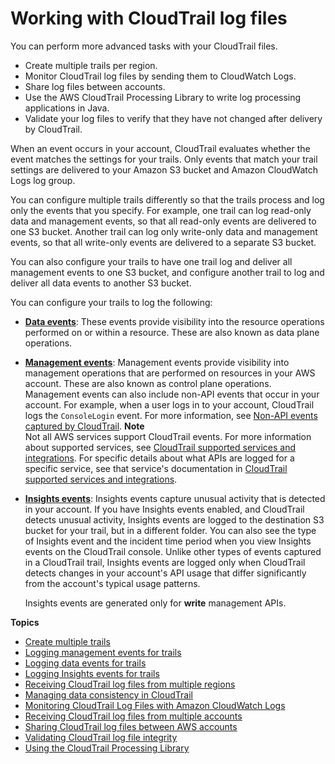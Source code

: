 # Working with CloudTrail log files<a name="cloudtrail-working-with-log-files"></a>

You can perform more advanced tasks with your CloudTrail files\.
+ Create multiple trails per region\.
+ Monitor CloudTrail log files by sending them to CloudWatch Logs\.
+ Share log files between accounts\. 
+ Use the AWS CloudTrail Processing Library to write log processing applications in Java\.
+ Validate your log files to verify that they have not changed after delivery by CloudTrail\.

When an event occurs in your account, CloudTrail evaluates whether the event matches the settings for your trails\. Only events that match your trail settings are delivered to your Amazon S3 bucket and Amazon CloudWatch Logs log group\.

You can configure multiple trails differently so that the trails process and log only the events that you specify\. For example, one trail can log read\-only data and management events, so that all read\-only events are delivered to one S3 bucket\. Another trail can log only write\-only data and management events, so that all write\-only events are delivered to a separate S3 bucket\. 

You can also configure your trails to have one trail log and deliver all management events to one S3 bucket, and configure another trail to log and deliver all data events to another S3 bucket\. 

You can configure your trails to log the following:
+ **[Data events](logging-data-events-with-cloudtrail.md)**: These events provide visibility into the resource operations performed on or within a resource\. These are also known as data plane operations\. 
+ **[Management events](logging-management-events-with-cloudtrail.md)**: Management events provide visibility into management operations that are performed on resources in your AWS account\. These are also known as control plane operations\. Management events can also include non\-API events that occur in your account\. For example, when a user logs in to your account, CloudTrail logs the `ConsoleLogin` event\. For more information, see [Non\-API events captured by CloudTrail](cloudtrail-non-api-events.md)\. 
**Note**  
Not all AWS services support CloudTrail events\. For more information about supported services, see [CloudTrail supported services and integrations](cloudtrail-aws-service-specific-topics.md)\. For specific details about what APIs are logged for a specific service, see that service's documentation in [CloudTrail supported services and integrations](cloudtrail-aws-service-specific-topics.md)\.
+ **[Insights events](logging-insights-events-with-cloudtrail.md)**: Insights events capture unusual activity that is detected in your account\. If you have Insights events enabled, and CloudTrail detects unusual activity, Insights events are logged to the destination S3 bucket for your trail, but in a different folder\. You can also see the type of Insights event and the incident time period when you view Insights events on the CloudTrail console\. Unlike other types of events captured in a CloudTrail trail, Insights events are logged only when CloudTrail detects changes in your account's API usage that differ significantly from the account's typical usage patterns\. 

  Insights events are generated only for **write** management APIs\.

**Topics**
+ [Create multiple trails](create-multiple-trails.md)
+ [Logging management events for trails](logging-management-events-with-cloudtrail.md)
+ [Logging data events for trails](logging-data-events-with-cloudtrail.md)
+ [Logging Insights events for trails](logging-insights-events-with-cloudtrail.md)
+ [Receiving CloudTrail log files from multiple regions](receive-cloudtrail-log-files-from-multiple-regions.md)
+ [Managing data consistency in CloudTrail](cloudtrail-data-consistency.md)
+ [Monitoring CloudTrail Log Files with Amazon CloudWatch Logs](monitor-cloudtrail-log-files-with-cloudwatch-logs.md)
+ [Receiving CloudTrail log files from multiple accounts](cloudtrail-receive-logs-from-multiple-accounts.md)
+ [Sharing CloudTrail log files between AWS accounts](cloudtrail-sharing-logs.md)
+ [Validating CloudTrail log file integrity](cloudtrail-log-file-validation-intro.md)
+ [Using the CloudTrail Processing Library](use-the-cloudtrail-processing-library.md)